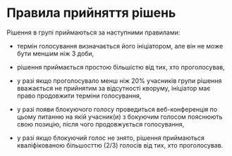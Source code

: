 # Правила прийняття рішень

Рішення в групі приймаються за наступними правилами:

* термін голосування визначається його ініціатором, але він не може бути меншим ніж 3 доби,

* рішення приймається простою більшістю від тих, хто проголосував,

* у разі якщо проголосувало менш ніж 20% учасників групи рішення вважається не прийнятим за відсутності кворуму, ініціатор має право продовжити терміни голосування,

* у разі появи блокуючого голосу проведиться веб-конференція по цьому питанню на якій учасник\(и\) з бокуючим голосом пояснюють свою позицію, після чого продовжується голосування,

* у разі якщо блокуючий голос не знято, рішення приймаються кваліфікованою більшосттю \(2/3\) голосів від тих, хто проголосував.



